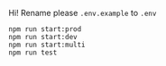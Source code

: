 Hi!
Rename please `.env.example` to `.env`

```
npm run start:prod
npm run start:dev
npm run start:multi
npm run test
```
